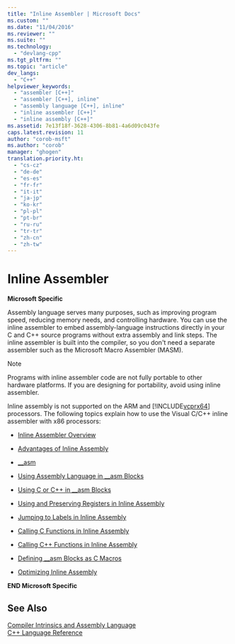 ```yaml
---
title: "Inline Assembler | Microsoft Docs"
ms.custom: ""
ms.date: "11/04/2016"
ms.reviewer: ""
ms.suite: ""
ms.technology: 
  - "devlang-cpp"
ms.tgt_pltfrm: ""
ms.topic: "article"
dev_langs: 
  - "C++"
helpviewer_keywords: 
  - "assembler [C++]"
  - "assembler [C++], inline"
  - "assembly language [C++], inline"
  - "inline assembler [C++]"
  - "inline assembly [C++]"
ms.assetid: 7e13f18f-3628-4306-8b81-4a6d09c043fe
caps.latest.revision: 11
author: "corob-msft"
ms.author: "corob"
manager: "ghogen"
translation.priority.ht: 
  - "cs-cz"
  - "de-de"
  - "es-es"
  - "fr-fr"
  - "it-it"
  - "ja-jp"
  - "ko-kr"
  - "pl-pl"
  - "pt-br"
  - "ru-ru"
  - "tr-tr"
  - "zh-cn"
  - "zh-tw"
---
```

# Inline Assembler
**Microsoft Specific**  
  
 Assembly language serves many purposes, such as improving program speed, reducing memory needs, and controlling hardware. You can use the inline assembler to embed assembly-language instructions directly in your C and C++ source programs without extra assembly and link steps. The inline assembler is built into the compiler, so you don't need a separate assembler such as the Microsoft Macro Assembler (MASM).  
  
> [!NOTE]
>  Programs with inline assembler code are not fully portable to other hardware platforms. If you are designing for portability, avoid using inline assembler.  
  
 Inline assembly is not supported on the ARM and [!INCLUDE[vcprx64](../../assembler/inline/includes/vcprx64_md.md)] processors.  The following topics explain how to use the Visual C/C++ inline assembler with x86 processors:  
  
-   [Inline Assembler Overview](../../assembler/inline/inline-assembler-overview.md)  
  
-   [Advantages of Inline Assembly](../../assembler/inline/advantages-of-inline-assembly.md)  
  
-   [__asm](../../assembler/inline/asm.md)  
  
-   [Using Assembly Language in __asm Blocks](../../assembler/inline/using-assembly-language-in-asm-blocks.md)  
  
-   [Using C or C++ in __asm Blocks](../../assembler/inline/using-c-or-cpp-in-asm-blocks.md)  
  
-   [Using and Preserving Registers in Inline Assembly](../../assembler/inline/using-and-preserving-registers-in-inline-assembly.md)  
  
-   [Jumping to Labels in Inline Assembly](../../assembler/inline/jumping-to-labels-in-inline-assembly.md)  
  
-   [Calling C Functions in Inline Assembly](../../assembler/inline/calling-c-functions-in-inline-assembly.md)  
  
-   [Calling C++ Functions in Inline Assembly](../../assembler/inline/calling-cpp-functions-in-inline-assembly.md)  
  
-   [Defining __asm Blocks as C Macros](../../assembler/inline/defining-asm-blocks-as-c-macros.md)  
  
-   [Optimizing Inline Assembly](../../assembler/inline/optimizing-inline-assembly.md)  
  
 **END Microsoft Specific**  
  
## See Also  
 [Compiler Intrinsics and Assembly Language](../../intrinsics/compiler-intrinsics-and-assembly-language.md)   
 [C++ Language Reference](../../cpp/cpp-language-reference.md)